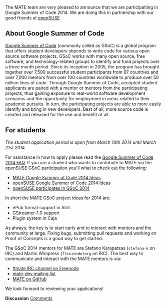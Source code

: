 <!-- 
.. link: 
.. description: MATE Desktop Google Summer of Code (GSoC) 2014 participation with openSUSE
.. tags: GSoC,openSUSE
.. date: 2014/03/10 13:14:31
.. title: MATE is participating in GSoC 2014
.. slug: 2014-03-10-mate-desktop-gsoc-2014
.. author: Martin Wimpress
-->

The MATE team are very pleased to announce that we are participatiing in 
Google Summer of Code 2014. We are doing this in partnership with our good 
friends at [openSUSE](http://www.opensuse.org)

## About Google Summer of Code

[Google Summer of Code](http://www.google-melange.com/) (commonly called as 
GSoC) is a global program that offers student developers stipends to write 
code for various open source software projects. GSoC works with many open 
source, free software, and technology-related groups to identify and fund 
projects over a three month period. Since its inception in 2005, the program 
has brought together over 7,500 successful student participants from 97 
countries and over 7,000 mentors from over 100 countries worldwide to produce 
over 50 million lines of code. Through Google Summer of Code, accepted student 
applicants are paired with a mentor or mentors from the participating 
projects, thus gaining exposure to real-world software development scenarios 
and the opportunity for employment in areas related to their academic 
pursuits. In turn, the participating projects are able to more easily identify 
and bring in new developers. Best of all, more source code is created and 
released for the use and benefit of all.

## For students

*The student application period is open from March 10th 2014 until March 21st 2014.*

For assistance in how to apply please read the [Google Summer of Code 2014 
FAQ](http://www.google-melange.com/gsoc/document/show/gsoc_program/google/gsoc2014/help_page). 
If you are a student who wants to contribute to MATE via the openSUSE GSoC 
participation you'll what to check out the following:

  * [MATE Google Summer of Code 2014 Ideas](http://wiki.mate-desktop.org/gsoc:2014)
  * [openSUSE Google Summer of Code 2014 Ideas](https://en.opensuse.org/openSUSE:GSOC_ideas)
  * [openSUSE participates in GSoC 2014](https://news.opensuse.org/2014/03/04/opensuse-participates-in-gsoc-2014/)

In short the MATE GSoC project ideas for 2014 are:

  * ePub format support in Atril
  * GStreamer-1.0 support
  * Plugin system in Caja

As always, the key is to start early and to interact with mentors and the 
community at large. Fixing bugs, submitting pull requests and working on Proof 
of Concepts is a good way to get started.

The GSoC 2014 mentors for MATE are Stefano Karapetsas (`stefano-k` on IRC) and 
Martin Wimpress (`flexiondotorg` on IRC). The best way to communicate and 
interact with the MATE mentors is via:

  * [#mate IRC channel on Freenode](https://webchat.freenode.net/?channels=#mate)
  * [mate-dev mailing list](http://ml.mate-desktop.org/listinfo/)
  * [MATE on GitHub](https://github.com/mate-desktop)

We look forward to reviewing your applications!

<div class="alert alert-success">
<strong>Discussion</strong> <a href="http://forums.mate-desktop.org/viewtopic.php?f=20&t=XXXX" class="alert-link">Comments</a>
</div>
